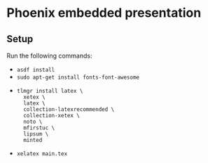 # Phoenix embedded presentation

## Setup

Run the following commands:
* `asdf install`
* `sudo apt-get install fonts-font-awesome`
* ```
  tlmgr install latex \
    xetex \
    latex \
    collection-latexrecommended \
    collection-xetex \
    noto \
    mfirstuc \
    lipsum \
    minted
  ```
* `xelatex main.tex`
